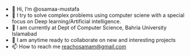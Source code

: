 - 👋 Hi, I’m @osamaa-mustafa
- 👀 I try to solve complex problems using computer sciene with a special focus on Deep learning/Artificial intelligence.
- 🌱 I am currently at Dept of Computer Science, Bahria University Islamabad
- 💞️ I am anytime ready to collaborate on new and interesting projects
- 📫 How to reach me reachosamam@gmail.com

<!---
osamaa-mustafa/osamaa-mustafa is a ✨ special ✨ repository because its `README.md` (this file) appears on your GitHub profile.
You can click the Preview link to take a look at your changes.
--->
